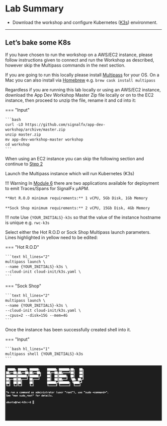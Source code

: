 # Lab Summary

* Download the workshop and configure Kubernetes ([K3s](https://k3s.io/)) environment.

---

## Let’s bake some K8s

If you have chosen to run the workshop on a AWS/EC2 instance, please follow instructions given to connect and run the Workshop as described, however skip the Multipass commands in the next section.

If you are  going to run this locally please install [Multipass](https://multipass.run/) for your OS. On a Mac you can also install via [Homebrew](https://brew.sh/) e.g. `brew cask install multipass`

Regardless if you are running this lab locally or using an AWS/EC2 instance, download the App Dev Workshop Master Zip file locally or on to the EC2 instance, then proceed to unzip the file, rename it and cd into it:

=== "Input"

    ```bash
    curl -LO https://github.com/signalfx/app-dev-workshop/archive/master.zip
    unzip master.zip
    mv app-dev-workshop-master workshop
    cd workshop
    ```

When using an EC2 instance you can skip the following section and continue to [Step 2](https://signalfx.github.io/app-dev-workshop/module3/k3s/#2-ive-got-the-key-ive-got-the-secret)

Launch the Multipass instance which will run Kubernetes (K3s)

!!! Warning
    In [Module 6](https://signalfx.github.io/app-dev-workshop/module6/) there are two applications available for deployment to emit Traces/Spans for SignalFx µAPM.

    **Hot R.O.D minimum requirements:** 1 vCPU, 5Gb Disk, 1Gb Memory

    **Sock Shop minimum requirements:** 2 vCPU, 15Gb Disk, 4Gb Memory

!!! note
    Use `{YOUR_INITIALS}-k3s` so that the value of the instance hostname is unique e.g. `rwc-k3s`

Select either the Hot R.O.D or Sock Shop Multipass launch parameters. Lines highlighted in yellow need to be edited:

=== "Hot R.O.D"

    ```text hl_lines="2"
    multipass launch \
    --name {YOUR_INITIALS}-k3s \
    --cloud-init cloud-init/k3s.yaml \
    ```

=== "Sock Shop"

    ```text hl_lines="2"
    multipass launch \
    --name {YOUR_INITIALS}-k3s \
    --cloud-init cloud-init/k3s.yaml \
    --cpus=2 --disk=15G --mem=4G
    ```

Once the instance has been successfully created shell into it.

=== "Input"

    ```bash hl_lines="1"
    multipass shell {YOUR_INITIALS}-k3s
    ```

![Shell](../images/module3/shell.png)
